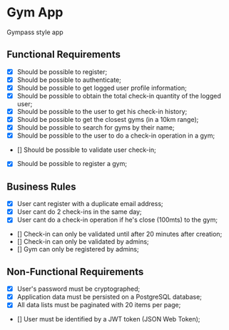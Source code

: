# Gym App

Gympass style app

## Functional Requirements

- [x] Should be possible to register;
- [x] Should be possible to authenticate;
- [x] Should be possible to get logged user profile information;
- [x] Should be possible to obtain the total check-in quantity of the logged user;
- [x] Should be possible to the user to get his check-in history;
- [x] Should be possible to get the closest gyms (in a 10km range);
- [x] Should be possible to search for gyms by their name;
- [x] Should be possible to the user to do a check-in operation in a gym;
- [] Should be possible to validate user check-in;
- [x] Should be possible to register a gym;

## Business Rules

- [x] User cant register with a duplicate email address;
- [x] User cant do 2 check-ins in the same day;
- [x] User cant do a check-in operation if he's close (100mts) to the gym;
- [] Check-in can only be validated until after 20 minutes after creation;
- [] Check-in can only be validated by admins;
- [] Gym can only be registered by admins;

## Non-Functional Requirements

- [x] User's password must be cryptographed;
- [x] Application data must be persisted on a PostgreSQL database;
- [x] All data lists must be paginated with 20 items per page;
- [] User must be identified by a JWT token (JSON Web Token);
